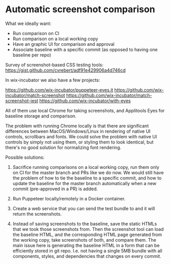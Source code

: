 # Automatic screenshot comparison

What we ideally want:

* Run comparison on CI
* Run comparison on a local working copy
* Have an graphic UI for comparison and approval
* Associate baseline with a specific commit (as opposed to having one baseline per repo)


Survey of screenshot-based CSS testing tools: https://gist.github.com/cvrebert/adf91e429906a4d746cd

In wix-incubator we also have a few projects:

https://github.com/wix-incubator/puppeteer-eyes.it
https://github.com/wix-incubator/match-screenshot
https://github.com/wix-incubator/match-screenshot-jest
https://github.com/wix-incubator/with-eyes

All of them use local Chrome for taking screenshots, and Applitools Eyes for baseline storage and comparison.

The problem with running Chrome locally is that there are significant differences between MacOS/Windows/Linux in rendering of native UI controls, scrollbars and fonts. We could solve the problem with native UI controls by simply not using them, or styling them to look identical, but there's no good solution for normalizing font rendering.

Possible solutions:

1. Sacrifice running comparisons on a local working copy, run them only on CI for the master branch and PRs like we do now. We would still have the problem of how to tie the baseline to a specific commit, and how to update the baseline for the master branch automatically when a new commit (pre-approved in a PR) is added.

2. Run Puppeteer locally/remotely in a Docker container.

3. Create a web service that you can send the test bundle to and it will return the screenshots.

4. Instead of saving screenshots to the baseline, save the static HTMLs that we took those screenshots from. Then the screenshot tool can load the baseline HTML, and the corresponding HTML page generated from the working copy, take screenshots of both, and compare them. The main issue here is generating the baseline HTML in a form that can be efficiently stored in git repo. I.e. not having a single 5MB bundle with all components, styles, and dependencies that changes on every commit.
